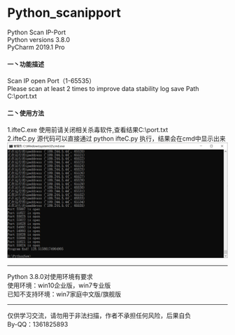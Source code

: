 # Python_scanipport  
Python Scan IP-Port  
Python versions 3.8.0  
PyCharm 2019.1 Pro  
#### 一丶功能描述  
Scan IP open Port（1-65535）  
Please scan at least 2 times to improve data stability
log save Path C:\port.txt  
#### 二丶使用方法  
1.ifteC.exe 使用前请关闭相关杀毒软件,查看结果C:\port.txt  
2.ifteC.py 源代码可以直接通过 python ifteC.py 执行，结果会在cmd中显示出来  
![ifteC.py](https://github.com/itholl/Python_scanipport/blob/master/mianing.png)    

----------------------------------------
Python 3.8.0对使用环境有要求  
使用环境：win10企业版，win7专业版  
已知不支持环境：win7家庭中文版/旗舰版  

----------------------------------------

仅供学习交流，请勿用于非法扫描，作者不承担任何风险，后果自负  
By-QQ：1361825893
